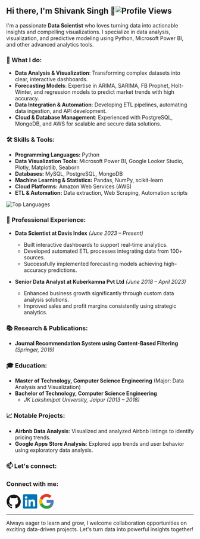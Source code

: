 ## Hi there, I'm Shivank Singh 👋![Profile Views](https://komarev.com/ghpvc/?username=Shivanks95&color=blue&style=flat)

I'm a passionate **Data Scientist** who loves turning data into actionable insights and compelling visualizations. I specialize in data analysis, visualization, and predictive modeling using Python, Microsoft Power BI, and other advanced analytics tools.

### 🌱 What I do:
- **Data Analysis & Visualization**: Transforming complex datasets into clear, interactive dashboards.
- **Forecasting Models**: Expertise in ARIMA, SARIMA, FB Prophet, Holt-Winter, and regression models to predict market trends with high accuracy.
- **Data Integration & Automation**: Developing ETL pipelines, automating data ingestion, and API development.
- **Cloud & Database Management**: Experienced with PostgreSQL, MongoDB, and AWS for scalable and secure data solutions.

### 🛠 Skills & Tools:

- **Programming Languages:** Python
- **Data Visualization Tools:** Microsoft Power BI, Google Looker Studio, Plotly, Matplotlib, Seaborn
- **Databases:** MySQL, PostgreSQL, MongoDB
- **Machine Learning & Statistics:** Pandas, NumPy, scikit-learn
- **Cloud Platforms:** Amazon Web Services (AWS)
- **ETL & Automation:** Data extraction, Web Scraping, Automation scripts

![Top Languages](https://github-readme-stats.vercel.app/api/top-langs?username=Shivanks95&show_icons=true&locale=en&layout=compact)

### 🚀 Professional Experience:
- **Data Scientist at Davis Index** *(June 2023 – Present)*
  - Built interactive dashboards to support real-time analytics.
  - Developed automated ETL processes integrating data from 100+ sources.
  - Successfully implemented forecasting models achieving high-accuracy predictions.

- **Senior Data Analyst at Kuberkamna Pvt Ltd** *(June 2018 – April 2023)*
  - Enhanced business growth significantly through custom data analysis solutions.
  - Improved sales and profit margins consistently using strategic analytics.

### 📚 Research & Publications:
- **Journal Recommendation System using Content-Based Filtering** *(Springer, 2019)*

### 🎓 Education:
- **Master of Technology, Computer Science Engineering** (Major: Data Analysis and Visualization)
- **Bachelor of Technology, Computer Science Engineering**
  - *JK Lakshmipat University, Jaipur (2013 – 2018)*

### 📈 Notable Projects:
- **Airbnb Data Analysis**: Visualized and analyzed Airbnb listings to identify pricing trends.
- **Google Apps Store Analysis**: Explored app trends and user behavior using exploratory data analysis.

### 📫 Let's connect:
### Connect with me:
<p align="left">
<a href="https://github.com/Shivanks95" target="blank"><img align="center" src="https://raw.githubusercontent.com/devicons/devicon/master/icons/github/github-original.svg" alt="GitHub" height="40" width="40"/></a>
<a href="https://linkedin.com/in/shivank-singh-092987113" target="blank"><img align="center" src="https://raw.githubusercontent.com/devicons/devicon/master/icons/linkedin/linkedin-original.svg" alt="LinkedIn" height="40" width="40"/></a>
<a href="mailto:Ershivank1@gmail.com" target="blank"><img align="center" src="https://raw.githubusercontent.com/devicons/devicon/master/icons/google/google-original.svg" alt="Email" height="40" width="40"/></a>
</p>


---

Always eager to learn and grow, I welcome collaboration opportunities on exciting data-driven projects. Let's turn data into powerful insights together!


